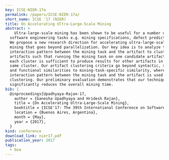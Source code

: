 ```yaml
---
key: ICSE-NIER-17a
permalink: /papers/ICSE-NIER-17a/
short_name: ICSE '17 (NIER)
title: On Accelerating Ultra-Large-Scale Mining
abstract: >
	Ultra-large-scale mining has been shown to be useful for a number of 
  software engineering tasks e.g. mining specifications, defect prediction. 
  We propose a new research direction for accelerating ultra-large-scale 
  mining that goes beyond parallelization. Our key idea is to analyze the 
  interaction pattern between the mining task and the artifact to cluster 
  artifacts such that running the mining task on one candidate artifact from
  each cluster is sufficient to produce results for other artifacts in the 
  same cluster. Our artifact clustering criteria go beyond syntactic, semantic, 
  and functional similarities to mining-task-specific similarity, where the 
  interaction pattern between the mining task and the artifact is used for 
  clustering. Our preliminary evaluation demonstrates that our technique 
  significantly reduces the overall mining time.
bib: |
  @inproceedings{Upadhyaya-Rajan-17,
    author = {Ganesha Upadhyaya and Hridesh Rajan},
    title = {On Accelerating Ultra-Large-Scale Mining},
    booktitle = {ICSE'17: The 39th International Conference on Software Engineering: NIER Track},
    location = {Buenos Aires, Argentina},
    month = {May},
    year = {2017},
  }
kind: conference
download_link: nier17.pdf
publication_year: 2017
tags:
  - boa
---
```

